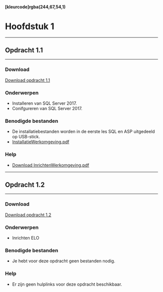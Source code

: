 #### [kleurcode]rgba(244,67,54,1)

# Hoofdstuk 1

---
## Opdracht 1.1
---

### Download
<a href="https://elo.kw1c.nl/CMS/Studie/811%20ICT-Academie/811%20VakkenInhoud/%5BB.26%20SQL%5D%20SQL%20%20Databases/25187%20%C2%A0%20Applicatie-%20en%20mediaontwikkelaar/Periode%2003/Productie/02.%20Opdrachten/Hoofdstuk01/Opdracht%201.1.pdf" target="_blank">Download opdracht 1.1</a>

### Onderwerpen
*   Installeren van SQL Server 2017.
*   Conifgureren van SQL Server 2017.

### Benodigde bestanden
*   De installatiebestanden worden in de eerste les SQL en ASP uitgedeeld op USB-stick.
*   <a href="https://elo.kw1c.nl/CMS/Studie/811%20ICT-Academie/811%20VakkenInhoud/%5BB.02%20ASP%5D%20ASP/25187%20%C2%A0%20Applicatie-%20en%20mediaontwikkelaar/Periode%2003/Productie/02.%20Opdrachten/Hoofdstuk%2001/Resources/InstallatieWerkomgeving.pdf" target="_blank">InstallatieWerkomgeving.pdf</a>

### Help
*   <a href="https://elo.kw1c.nl/CMS/Studie/811%20ICT-Academie/811%20VakkenInhoud/%5BB.26%20SQL%5D%20SQL%20%20Databases/25187%20%C2%A0%20Applicatie-%20en%20mediaontwikkelaar/Periode%2003/Productie/02.%20Opdrachten/Hoofdstuk01/Resources/InrichtenWerkomgeving.pdf" target="_blank">Download InrichtenWerkomgeving.pdf</a>

---
## Opdracht 1.2
---

### Download
<a href="https://elo.kw1c.nl/CMS/Studie/811%20ICT-Academie/811%20VakkenInhoud/%5BB.26%20SQL%5D%20SQL%20%20Databases/25187%20%C2%A0%20Applicatie-%20en%20mediaontwikkelaar/Periode%2003/Productie/02.%20Opdrachten/Hoofdstuk01/Opdracht%201.2.pdf" target="_blank">Download opdracht 1.2</a>

### Onderwerpen
*   Inrichten ELO

### Benodigde bestanden
*   Je hebt voor deze opdracht geen bestanden nodig.

### Help
*   Er zijn geen hulplinks voor deze opdracht beschikbaar.
